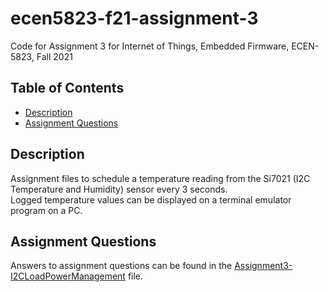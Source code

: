 # ecen5823-f21-assignment-3
Code for Assignment 3 for Internet of Things, Embedded Firmware, ECEN-5823, Fall 2021


## Table of Contents
* [Description](#description)
* [Assignment Questions](#assignmentquestions)

## Description
Assignment files to schedule a temperature reading from the Si7021 (I2C Temperature and Humidity) sensor every 3 seconds.   
Logged temperature values can be displayed on a terminal emulator program on a PC.

## Assignment Questions
Answers to assignment questions can be found in the [Assignment3-I2CLoadPowerManagement](https://github.com/CU-ECEN-5823/ecen5823-assignment3-DhruvHMehta/blob/main/questions/Assignment3-I2CLoadPowerManagement.md) file. 
